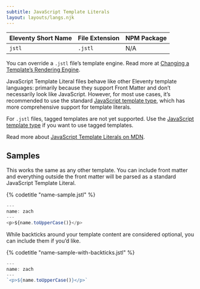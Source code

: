 ```yaml
---
subtitle: JavaScript Template Literals
layout: layouts/langs.njk
---
```

| Eleventy Short Name | File Extension | NPM Package |
| ------------------- | -------------- | ----------- |
| `jstl`              | `.jstl`        | N/A         |

You can override a `.jstl` file’s template engine. Read more at [Changing a Template’s Rendering Engine](/docs/languages/).

JavaScript Template Literal files behave like other Eleventy template languages: primarily because they support Front Matter and don’t necessarily look like JavaScript. However, for most use cases, it’s recommended to use the standard [JavaScript template type](/docs/languages/javascript/), which has more comprehensive support for template literals.

For `.jstl` files, tagged templates are not yet supported. Use the [JavaScript template type](/docs/languages/javascript/) if you want to use tagged templates.

Read more about [JavaScript Template Literals on MDN](https://developer.mozilla.org/en-US/docs/Web/JavaScript/Reference/Template_literals).

## Samples

This works the same as any other template. You can include front matter and everything outside the front matter will be parsed as a standard JavaScript Template Literal.

{% codetitle "name-sample.jstl" %}

```js
---
name: zach
---
<p>${name.toUpperCase()}</p>
```

While backticks around your template content are considered optional, you can include them if you’d like.

{% codetitle "name-sample-with-backticks.jstl" %}

```js
---
name: zach
---
`<p>${name.toUpperCase()}</p>`
```